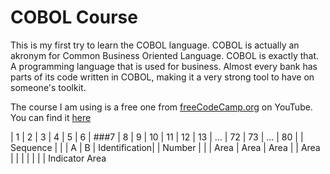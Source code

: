 # COBOL Course

This is my first try to learn the COBOL language.
COBOL is actually an akronym for Common Business Oriented Language.
COBOL is exactly that. A programming language that is used for business.
Almost every bank has parts of its code written in COBOL, making it a 
very strong tool to have on someone's toolkit.

The course I am using is a free one from [freeCodeCamp.org](https://www.youtube.com/@freecodecamp) on YouTube. You can find it [here](https://www.youtube.com/watch?v=RdMAEdGvtLA)

| 1 | 2 | 3 | 4 | 5 | 6 | ###7 | 8 | 9 | 10 | 11 | 12 | 13 | ... | 72 | 73 | ... | 80 |
|    Sequence           |    | |      A       |         B          | Identification|
|     Number            |    | |     Area     |       Area       |      Area       |
|      Area             |    | |              |                  |                 |
                             |
                        Indicator
                          Area

